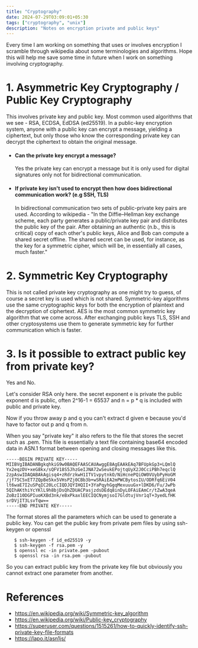 ```yaml
---
title: "Cryptography"
date: 2024-07-29T03:09:01+05:30
tags: ["cryptography", "unix"]
description: "Notes on encryption private and public keys"
---
```


Every time I am working on something that uses or involves encryption I scramble through wikipedia about some terminologies and algorithms. Hope this will help me save some time in future when I work on something involving cryptography.

# 1. Asymmetric Key Cryptography / Public Key Cryptography
This involves private key and public key. Most common used algorithms that we see - RSA, ECDSA, EdDSA (ed25519).
In a public-key encryption system, anyone with a public key can encrypt a message, yielding a ciphertext, but only those who know the corresponding private key can decrypt the ciphertext to obtain the original message.

- #### Can the private key encrypt a message?
    Yes the private key can encrypt a message but it is only used for digital signatures only not for bidirectional communication.

- #### If private key isn't used to encrypt then how does bidirectional communication work? (e.g SSH, TLS)
    In bidirectional communication two sets of public-private key pairs are used. According to wikipedia - 
    "In the Diffie–Hellman key exchange scheme, each party generates a public/private key pair and distributes the public key of the pair. After obtaining an authentic (n.b., this is critical) copy of each other's public keys, Alice and Bob can compute a shared secret offline. The shared secret can be used, for instance, as the key for a symmetric cipher, which will be, in essentially all cases, much faster."


# 2. Symmetric Key Cryptography
This is not called private key cryptography as one might try to guess, of course a secret key is used which is not shared.
Symmetric-key algorithms use the same cryptographic keys for both the encryption of plaintext and the decryption of ciphertext.
AES is the most common symmetric key algorithm that we come across.
After exchanging public keys TLS, SSH and other cryptosystems use them to generate symmetric key for further communication which is faster.



# 3. Is it possible to extract public key from private key?
Yes and No.

Let's consider RSA only here.
the secret exponent e is private
the public exponent d is public, often 2^16-1 = 65537
and n = p * q is included with public and private key.

Now if you throw away p and q you can't extract d given e because you'd have to factor out p and q from n.

When you say "private key" it also refers to the file that stores the secret such as .pem. This file is essentially a text file containing base64 encoded data in ASN.1 format  between opening and closing messages like this.
```
-----BEGIN PRIVATE KEY-----
MIIBVgIBADANBgkqhkiG9w0BAQEFAASCAUAwggE8AgEAAkEAq7BFUpkGp3+LQmlQ
Yx2eqzDV+xeG8kx/sQFV18S5JhzGeIJNA72wSeukEPojtqUyX2J0CciPBh7eqclQ
2zpAswIDAQABAkAgisq4+zRdrzkwH1ITV1vpytnkO/NiHcnePQiOW0VUybPyHoGM
/jf75C5xET7ZQpBe5kx5VHsPZj0CBb3b+wSRAiEA2mPWCBytosIU/ODRfq6EiV04
lt6waE7I2uSPqIC20LcCIQDJQYIHQII+3YaPqyhGgqMexuuuGx+lDKD6/Fu/JwPb
5QIhAKthiYcYKlL9h8bjDsQhZDUACPasjzdsDEdq8inDyLOFAiEAmCr/tZwA3qeA
ZoBzI10DGPIuoKXBd3nk/eBxPkaxlEECIQCNymjsoI7GldtujVnr1qT+3yedLfHK
srDVjIT3LsvTqw==
-----END PRIVATE KEY-----
```

The format stores all the parameters which can be used to generate a public key. You can get the public key from private pem files by using ssh-keygen or openssl
```
   $ ssh-keygen -f id_ed25519 -y
   $ ssh-keygen -f rsa.pem -y
   $ openssl ec -in private.pem -pubout
   $ openssl rsa -in rsa.pem -pubout
```

So you can extract public key from the private key file but obviously you cannot extract one parameter from another.

# References

* https://en.wikipedia.org/wiki/Symmetric-key_algorithm
* https://en.wikipedia.org/wiki/Public-key_cryptography
* https://superuser.com/questions/1515261/how-to-quickly-identify-ssh-private-key-file-formats
* https://lapo.it/asn1js/
